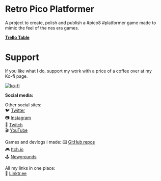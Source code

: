 # Retro Pico Platformer

A project to create, polish and publish a #pico8 #platformer game made to mimic the feel of the nes era games.  

**[Trello Table](https://trello.com/invite/b/NF7sbteQ/7179d8182922b40937946330be99ba87/retro-pico-platformer)**  

# Support

If you like what I do, support my work with a price of a coffee over at my Ko-fi page.  

[![ko-fi](https://www.ko-fi.com/img/githubbutton_sm.svg)](https://ko-fi.com/L4L81GBPX)

**Social media:**  

Other social sites:  
🐦 [Twitter](https://twitter.com/Achie7240)  
📷 [Instagram](https://www.instagram.com/justanerdlife/)  
🎥 [Twitch](https://www.twitch.tv/achie7240)  
🎬 [YouTube](https://www.youtube.com/channel/UCzWXrvo-Pj7_KDv4w4q-4Kg)  


Games and devlogs i made: 
⌨️ [GitHub repos](https://github.com/Achie72)  
🎮 [Itch.io](https://achie.itch.io/)  
🕹️ [Newgrounds](https://achie72.newgrounds.com/)  

All my links in one place:  
🌳 [Linktr.ee](https://linktr.ee/AchieGameDev)  



